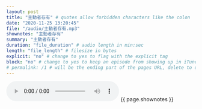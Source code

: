 ```yaml
---
layout: post
title: "主動者存有" # quotes allow forbidden characters like the colon
date: "2020-11-25 13:20:45"
file: "/audio/主動者存有.mp3"
shownotes: "主動者存有"
summary: "主動者存有"
duration: "file_duration" # audio length in min:sec
length: "file_length" # filesize in bytes
explicit: "no" # change to yes to flag with the explicit tag
block: "no" # change to yes to keep an episode from showing up in iTunes
# permalink: /1 # will be the ending part of the pages URL, delete to default to the title
---
```


<audio controls>
<source src="{{site.url}}{{site.baseurl}}{{ page.file }}" type="audio/x-mp3">
Your browser does not support the audio element.
</audio>
{{ page.shownotes }}

